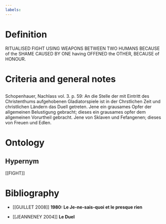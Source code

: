 ```yaml
---
labels: 
---
```


# Definition
RITUALISED FIGHT USING WEAPONS BETWEEN TWO HUMANS BECAUSE of the SHAME CAUSED BY ONE having OFFENED the OTHER, BECAUSE of HONOUR.
# Criteria and general notes
## 
Schopenhauer, Nachlass vol. 3. p. 59: An die Stelle der mit Eintritt des Christenthums aufgehobenen Gladiatorspiele ist in der Chrstlichen Zeit und christlichen Ländern das Duell getreten. Jene ein grausames Opfer der allgemeinen Belustigung gebracht; dieses ein grausames opfer dem allgemeinen Vorurtheil gebracht. Jene von Sklaven und Fefangenen; dieses von Freuen und Edlen.
# Ontology

## Hypernym
[[FIGHT]]
# Bibliography
- [[GUILLET 2008]]
**1980: Le Je-ne-sais-quoi et le presque rien** 

- [[JEANNENEY 2004]]
**Le Duel** 
